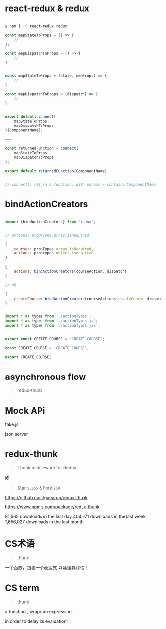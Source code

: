 # react-redux & redux


```sh

$ npm i -S react-redux redux


```



```js
const mapStateToProps = () => {
    //
};

const mapDispatchToProps = () => {
    //
}


const mapStateToProps = (state, ownProps) => {
    //
}

const mapDispatchToProps = (dispatch) => {
    //
}


export default connect(
    mapStateToProps,
    mapDispatchToProps
)(ComponentName);

===

const returnedFunction = connect(
    mapStateToProps,
    mapDispatchToProps
);

export default returnedFunction(ComponentName);


// connect() return a function, with params = containerComponentName


```




# bindActionCreators

```jsx

import {bindActionCreators} from 'redux';


// actions: propTypes.array.isRequired,

{
    courses: propTypes.array.isRequired,
    actions: propTypes.object.isRequired
}

{
    actions: bindActionCreators(courseAction, dispatch)
}

// OR

{
    createCourse: bindActionCreators(courseActions.createCourse dispatch)
}


import * as types from './actionTypes';
import * as types from './actionTypes.js';
import * as types from './actionTypes.jsx';


export const CREATE_COURSE = 'CREATE_COURSE';

const CREATE_COURSE = 'CREATE_COURSE';

export CREATE_COURSE;

```


# asynchronous flow

> redux-thunk


# Mock APi

fake.js

json server




# redux-thunk

> Thunk middleware for Redux

咚

> Star `5,855` & Fork `250`

https://github.com/gaearon/redux-thunk

https://www.npmjs.com/package/redux-thunk

81,565 downloads in the last day
404,671 downloads in the last week
1,656,027 downloads in the last month


# CS术语 

> thunk 

一个函数，包裹一个表达式 以延缓其评估！


# CS term

> thunk

a function , wraps an expression

in order to delay its evaluation!
